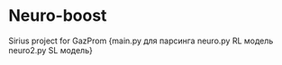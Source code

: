 # Neuro-boost
Sirius project for GazProm
{main.py для парсинга
neuro.py RL модель
neuro2.py SL модель}
